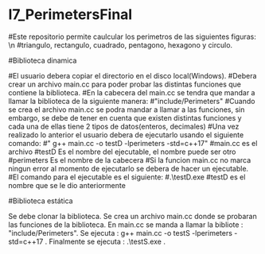 # I7_PerimetersFinal

#Este repositorio permite caulcular los perimetros de las siguientes figuras: \n
#triangulo, rectangulo, cuadrado, pentagono, hexagono y circulo.

#Biblioteca dinamica

#El usuario debera copiar el directorio en el disco local(Windows).
#Debera crear un archivo main.cc para poder probar las distintas funciones que contiene la biblioteca.
#En la cabecera del main.cc se tendra que mandar a llamar la biblioteca de la siguiente manera:
#"include/Perimeters"
#Cuando se crea el archivo main.cc se podra mandar a llamar a las funciones, sin embargo, se debe de tener en cuenta que existen distintas funciones y cada una de ellas tiene 2 tipos de datos(enteros, decimales)
#Una vez realizado lo anterior el usuario debera de ejecutarlo usando el siguiente comando:
#" g++ main.cc -o testD  -lperimeters -std=c++17"
#main.cc es el archivo
#testD Es el nombre del ejecutable, el nombre puede ser otro
#perimeters Es el nombre de la cabecera
#Si la funcion main.cc no marca ningun error al momento de ejecutarlo se debera de hacer un ejecutable.
#El comando para el ejecutable es el siguiente:
#.\testD.exe
#testD es el nombre que se le dio anteriormente

#Biblioteca estática

Se debe clonar la biblioteca.
Se crea un archivo main.cc donde se probaran las funciones de la biblioteca.
En main.cc se manda a llamar la bibliote : "include/Perimeters".
Se ejecuta :  g++ main.cc -o testS -lperimeters -std=c++17 .
Finalmente se ejecuta : .\testS.exe .
